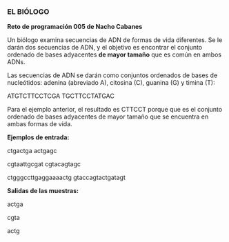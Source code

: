 ### EL BIÓLOGO 

**Reto de programación 005 de Nacho Cabanes** 

Un biólogo examina secuencias de ADN de formas de vida diferentes. Se le darán dos secuencias de ADN, y el objetivo es encontrar el conjunto ordenado 
de bases adyacentes **de mayor tamaño** que es común en ambos ADNs.

Las secuencias de ADN se darán como conjuntos ordenados de bases de nucleótidos: adenina (abreviado A), citosina (C), guanina (G) y timina (T):

ATGTCTTCCTCGA TGCTTCCTATGAC

Para el ejemplo anterior, el resultado es CTTCCT porque que es el conjunto ordenado de bases adyacentes de mayor tamaño que se encuentra en ambas formas de vida.

**Ejemplos de entrada:**



ctgactga actgagc

cgtaattgcgat cgtacagtagc

ctgggccttgaggaaaactg gtaccagtactgatagt



**Salidas de las muestras:**



actga

cgta

actg

